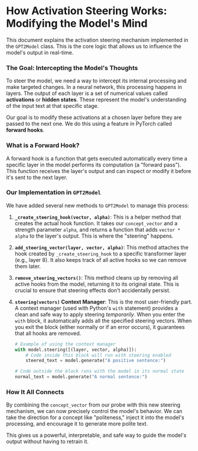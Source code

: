 # How Activation Steering Works: Modifying the Model's Mind

This document explains the activation steering mechanism implemented in the `GPT2Model` class. This is the core logic that allows us to influence the model's output in real-time.

### The Goal: Intercepting the Model's Thoughts

To steer the model, we need a way to intercept its internal processing and make targeted changes. In a neural network, this processing happens in layers. The output of each layer is a set of numerical values called **activations** or **hidden states**. These represent the model's understanding of the input text at that specific stage.

Our goal is to modify these activations at a chosen layer before they are passed to the next one. We do this using a feature in PyTorch called **forward hooks**.

### What is a Forward Hook?

A forward hook is a function that gets executed automatically every time a specific layer in the model performs its computation (a "forward pass"). This function receives the layer's output and can inspect or modify it before it's sent to the next layer.

### Our Implementation in `GPT2Model`

We have added several new methods to `GPT2Model` to manage this process:

1.  **`_create_steering_hook(vector, alpha)`**: This is a helper method that creates the actual hook function. It takes our `concept_vector` and a strength parameter `alpha`, and returns a function that adds `vector * alpha` to the layer's output. This is where the "steering" happens.

2.  **`add_steering_vector(layer, vector, alpha)`**: This method attaches the hook created by `_create_steering_hook` to a specific transformer layer (e.g., layer 8). It also keeps track of all active hooks so we can remove them later.

3.  **`remove_steering_vectors()`**: This method cleans up by removing all active hooks from the model, returning it to its original state. This is crucial to ensure that steering effects don't accidentally persist.

4.  **`steering(vectors)` Context Manager**: This is the most user-friendly part. A context manager (used with Python's `with` statement) provides a clean and safe way to apply steering *temporarily*. When you enter the `with` block, it automatically adds all the specified steering vectors. When you exit the block (either normally or if an error occurs), it guarantees that all hooks are removed.

    ```python
    # Example of using the context manager
    with model.steering([(layer, vector, alpha)]):
        # Code inside this block will run with steering enabled
        steered_text = model.generate("A positive sentence:")
    
    # Code outside the block runs with the model in its normal state
    normal_text = model.generate("A normal sentence:")
    ```

### How It All Connects

By combining the `concept_vector` from our probe with this new steering mechanism, we can now precisely control the model's behavior. We can take the direction for a concept like "politeness," inject it into the model's processing, and encourage it to generate more polite text.

This gives us a powerful, interpretable, and safe way to guide the model's output without having to retrain it.
